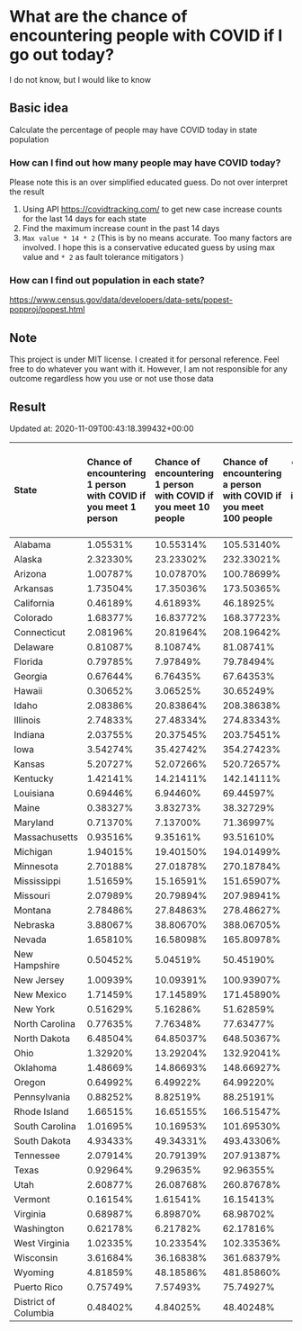 # What are the chance of encountering people with COVID if I go out today?
I do not know, but I would like to know

## Basic idea
Calculate the percentage of people may have COVID today in state population

### How can I find out how many people may have COVID today?
Please note this is an over simplified educated guess. Do not over interpret the result 
1. Using API https://covidtracking.com/ to get new case increase counts for the last 14 days for each state
2. Find the maximum increase count in the past 14 days
3. `Max value * 14 * 2` (This is by no means accurate. Too many factors are involved. I hope this is a conservative educated guess by using max value and `* 2` as fault tolerance mitigators ) 

### How can I find out population in each state?
https://www.census.gov/data/developers/data-sets/popest-popproj/popest.html

## Note
This project is under MIT license. I created it for personal reference. Feel free to do whatever you want with it. However, I am not responsible for any outcome regardless how you use or not use those data 

## Result

 Updated at: 2020-11-09T00:43:18.399432+00:00

| State                | Chance of encountering 1 person with COVID if you meet 1 person   | Chance of encountering 1 person with COVID if you meet 10 people   | Chance of encountering a person with COVID if you meet 100 people   |   Max count of new case increase in the past 14 days |   Estimated people count with COVID |
|:---------------------|:------------------------------------------------------------------|:-------------------------------------------------------------------|:--------------------------------------------------------------------|-----------------------------------------------------:|------------------------------------:|
| Alabama              | 1.05531%                                                          | 10.55314%                                                          | 105.53140%                                                          |                                                 1848 |                               51744 |
| Alaska               | 2.32330%                                                          | 23.23302%                                                          | 232.33021%                                                          |                                                  607 |                               16996 |
| Arizona              | 1.00787%                                                          | 10.07870%                                                          | 100.78699%                                                          |                                                 2620 |                               73360 |
| Arkansas             | 1.73504%                                                          | 17.35036%                                                          | 173.50365%                                                          |                                                 1870 |                               52360 |
| California           | 0.46189%                                                          | 4.61893%                                                           | 46.18925%                                                           |                                                 6518 |                              182504 |
| Colorado             | 1.68377%                                                          | 16.83772%                                                          | 168.37723%                                                          |                                                 3463 |                               96964 |
| Connecticut          | 2.08196%                                                          | 20.81964%                                                          | 208.19642%                                                          |                                                 2651 |                               74228 |
| Delaware             | 0.81087%                                                          | 8.10874%                                                           | 81.08741%                                                           |                                                  282 |                                7896 |
| Florida              | 0.79785%                                                          | 7.97849%                                                           | 79.78494%                                                           |                                                 6120 |                              171360 |
| Georgia              | 0.67644%                                                          | 6.76435%                                                           | 67.64353%                                                           |                                                 2565 |                               71820 |
| Hawaii               | 0.30652%                                                          | 3.06525%                                                           | 30.65249%                                                           |                                                  155 |                                4340 |
| Idaho                | 2.08386%                                                          | 20.83864%                                                          | 208.38638%                                                          |                                                 1330 |                               37240 |
| Illinois             | 2.74833%                                                          | 27.48334%                                                          | 274.83343%                                                          |                                                12438 |                              348264 |
| Indiana              | 2.03755%                                                          | 20.37545%                                                          | 203.75451%                                                          |                                                 4899 |                              137172 |
| Iowa                 | 3.54274%                                                          | 35.42742%                                                          | 354.27423%                                                          |                                                 3992 |                              111776 |
| Kansas               | 5.20727%                                                          | 52.07266%                                                          | 520.72657%                                                          |                                                 5418 |                              151704 |
| Kentucky             | 1.42141%                                                          | 14.21411%                                                          | 142.14111%                                                          |                                                 2268 |                               63504 |
| Louisiana            | 0.69446%                                                          | 6.94460%                                                           | 69.44597%                                                           |                                                 1153 |                               32284 |
| Maine                | 0.38327%                                                          | 3.83273%                                                           | 38.32729%                                                           |                                                  184 |                                5152 |
| Maryland             | 0.71370%                                                          | 7.13700%                                                           | 71.36997%                                                           |                                                 1541 |                               43148 |
| Massachusetts        | 0.93516%                                                          | 9.35161%                                                           | 93.51610%                                                           |                                                 2302 |                               64456 |
| Michigan             | 1.94015%                                                          | 19.40150%                                                          | 194.01499%                                                          |                                                 6920 |                              193760 |
| Minnesota            | 2.70188%                                                          | 27.01878%                                                          | 270.18784%                                                          |                                                 5442 |                              152376 |
| Mississippi          | 1.51659%                                                          | 15.16591%                                                          | 151.65907%                                                          |                                                 1612 |                               45136 |
| Missouri             | 2.07989%                                                          | 20.79894%                                                          | 207.98941%                                                          |                                                 4559 |                              127652 |
| Montana              | 2.78486%                                                          | 27.84863%                                                          | 278.48627%                                                          |                                                 1063 |                               29764 |
| Nebraska             | 3.88067%                                                          | 38.80670%                                                          | 388.06705%                                                          |                                                 2681 |                               75068 |
| Nevada               | 1.65810%                                                          | 16.58098%                                                          | 165.80978%                                                          |                                                 1824 |                               51072 |
| New Hampshire        | 0.50452%                                                          | 5.04519%                                                           | 50.45190%                                                           |                                                  245 |                                6860 |
| New Jersey           | 1.00939%                                                          | 10.09391%                                                          | 100.93907%                                                          |                                                 3202 |                               89656 |
| New Mexico           | 1.71459%                                                          | 17.14589%                                                          | 171.45890%                                                          |                                                 1284 |                               35952 |
| New York             | 0.51629%                                                          | 5.16286%                                                           | 51.62859%                                                           |                                                 3587 |                              100436 |
| North Carolina       | 0.77635%                                                          | 7.76348%                                                           | 77.63477%                                                           |                                                 2908 |                               81424 |
| North Dakota         | 6.48504%                                                          | 64.85037%                                                          | 648.50367%                                                          |                                                 1765 |                               49420 |
| Ohio                 | 1.32920%                                                          | 13.29204%                                                          | 132.92041%                                                          |                                                 5549 |                              155372 |
| Oklahoma             | 1.48669%                                                          | 14.86693%                                                          | 148.66927%                                                          |                                                 2101 |                               58828 |
| Oregon               | 0.64992%                                                          | 6.49922%                                                           | 64.99220%                                                           |                                                  979 |                               27412 |
| Pennsylvania         | 0.88252%                                                          | 8.82519%                                                           | 88.25191%                                                           |                                                 4035 |                              112980 |
| Rhode Island         | 1.66515%                                                          | 16.65155%                                                          | 166.51547%                                                          |                                                  630 |                               17640 |
| South Carolina       | 1.01695%                                                          | 10.16953%                                                          | 101.69530%                                                          |                                                 1870 |                               52360 |
| South Dakota         | 4.93433%                                                          | 49.34331%                                                          | 493.43306%                                                          |                                                 1559 |                               43652 |
| Tennessee            | 2.07914%                                                          | 20.79139%                                                          | 207.91387%                                                          |                                                 5071 |                              141988 |
| Texas                | 0.92964%                                                          | 9.29635%                                                           | 92.96355%                                                           |                                                 9627 |                              269556 |
| Utah                 | 2.60877%                                                          | 26.08768%                                                          | 260.87678%                                                          |                                                 2987 |                               83636 |
| Vermont              | 0.16154%                                                          | 1.61541%                                                           | 16.15413%                                                           |                                                   36 |                                1008 |
| Virginia             | 0.68987%                                                          | 6.89870%                                                           | 68.98702%                                                           |                                                 2103 |                               58884 |
| Washington           | 0.62178%                                                          | 6.21782%                                                           | 62.17816%                                                           |                                                 1691 |                               47348 |
| West Virginia        | 1.02335%                                                          | 10.23354%                                                          | 102.33536%                                                          |                                                  655 |                               18340 |
| Wisconsin            | 3.61684%                                                          | 36.16838%                                                          | 361.68379%                                                          |                                                 7521 |                              210588 |
| Wyoming              | 4.81859%                                                          | 48.18586%                                                          | 481.85860%                                                          |                                                  996 |                               27888 |
| Puerto Rico          | 0.75749%                                                          | 7.57493%                                                           | 75.74927%                                                           |                                                  864 |                               24192 |
| District of Columbia | 0.48402%                                                          | 4.84025%                                                           | 48.40248%                                                           |                                                  122 |                                3416 |